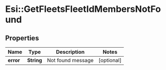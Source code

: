 # Esi::GetFleetsFleetIdMembersNotFound

## Properties
Name | Type | Description | Notes
------------ | ------------- | ------------- | -------------
**error** | **String** | Not found message | [optional] 


